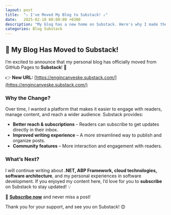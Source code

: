 ```yaml
---
layout: post
title:  "⚠️ I've Moved My Blog to Substack! ⚠️"
date:   2025-02-10 00:00:00 +0300
description: "My blog has a new home on Substack. Here's why I made the move."
categories: Blog Substack
---
```


## 🚀 My Blog Has Moved to Substack!

I’m excited to announce that my personal blog has officially moved from GitHub Pages to **Substack**! 🎉

👉 **New URL:** [https://engincanveske.substack.com/](https://engincanveske.substack.com/)

### Why the Change?
Over time, I wanted a platform that makes it easier to engage with readers, manage content, and reach a wider audience. Substack provides:

- **Better reach & subscriptions** – Readers can subscribe to get updates directly in their inbox.
- **Improved writing experience** – A more streamlined way to publish and organize posts.
- **Community features** – More interaction and engagement with readers.

### What’s Next?
I will continue writing about **.NET, ABP Framework, cloud technologies, software architecture**, and my personal experiences in software development. If you enjoyed my content here, I’d love for you to **subscribe** on Substack to stay updated! 💡

🔗 **[Subscribe now](https://engincanveske.substack.com/welcome)** and never miss a post!

Thank you for your support, and see you on Substack! 😊

